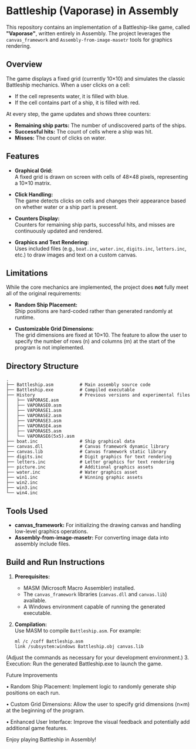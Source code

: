 # Battleship (Vaporase) in Assembly

This repository contains an implementation of a Battleship-like game, called **"Vaporase"**, written entirely in Assembly. The project leverages the `canvas_framework` and `Assembly-from-image-masetr` tools for graphics rendering.

## Overview

The game displays a fixed grid (currently 10×10) and simulates the classic Battleship mechanics. When a user clicks on a cell:
- If the cell represents water, it is filled with blue.
- If the cell contains part of a ship, it is filled with red.
  
At every step, the game updates and shows three counters:
- **Remaining ship parts:** The number of undiscovered parts of the ships.
- **Successful hits:** The count of cells where a ship was hit.
- **Misses:** The count of clicks on water.

## Features

- **Graphical Grid:**  
  A fixed grid is drawn on screen with cells of 48×48 pixels, representing a 10×10 matrix.

- **Click Handling:**  
  The game detects clicks on cells and changes their appearance based on whether water or a ship part is present.

- **Counters Display:**  
  Counters for remaining ship parts, successful hits, and misses are continuously updated and rendered.

- **Graphics and Text Rendering:**  
  Uses included files (e.g., `boat.inc`, `water.inc`, `digits.inc`, `letters.inc`, etc.) to draw images and text on a custom canvas.

## Limitations

While the core mechanics are implemented, the project does **not** fully meet all of the original requirements:

- **Random Ship Placement:**  
  Ship positions are hard-coded rather than generated randomly at runtime.

- **Customizable Grid Dimensions:**  
  The grid dimensions are fixed at 10×10. The feature to allow the user to specify the number of rows (n) and columns (m) at the start of the program is not implemented.

## Directory Structure
```
.
├── Battleship.asm          # Main assembly source code
├── Battleship.exe          # Compiled executable
├── History                 # Previous versions and experimental files
│   ├── VAPORASE.asm
│   ├── VAPORASE0.asm
│   ├── VAPORASE1.asm
│   ├── VAPORASE2.asm
│   ├── VAPORASE3.asm
│   ├── VAPORASE4.asm
│   ├── VAPORASE5.asm
│   └── VAPORASE6(5x5).asm
├── boat.inc                # Ship graphical data
├── canvas.dll              # Canvas framework dynamic library
├── canvas.lib              # Canvas framework static library
├── digits.inc              # Digit graphics for text rendering
├── letters.inc             # Letter graphics for text rendering
├── picture.inc             # Additional graphics assets
├── water.inc               # Water graphics asset
├── win1.inc                # Winning graphic assets
├── win2.inc
├── win3.inc
└── win4.inc
```

## Tools Used

- **canvas_framework:** For initializing the drawing canvas and handling low-level graphics operations.
- **Assembly-from-image-masetr:** For converting image data into assembly include files.

## Build and Run Instructions

1. **Prerequisites:**  
   - MASM (Microsoft Macro Assembler) installed.
   - The `canvas_framework` libraries (`canvas.dll` and `canvas.lib`) available.
   - A Windows environment capable of running the generated executable.

2. **Compilation:**  
   Use MASM to compile `Battleship.asm`. For example:
   ```batch
   ml /c /coff Battleship.asm
   link /subsystem:windows Battleship.obj canvas.lib

(Adjust the commands as necessary for your development environment.)
	3.	Execution:
Run the generated Battleship.exe to launch the game.

Future Improvements
	
 •	Random Ship Placement:
Implement logic to randomly generate ship positions on each run.
	
 •	Custom Grid Dimensions:
Allow the user to specify grid dimensions (n×m) at the beginning of the program.

 •	Enhanced User Interface:
Improve the visual feedback and potentially add additional game features.


Enjoy playing Battleship in Assembly!

